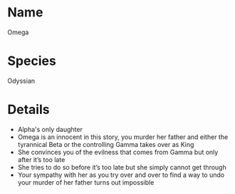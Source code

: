 # Name

Omega

# Species

Odyssian

# Details

* Alpha's only daughter
* Omega is an innocent in this story, you murder her father and either the tyrannical Beta or the controlling Gamma takes over as King 
* She convinces you of the evilness that comes from Gamma but only after it’s too late
* She tries to do so before it’s too late but she simply cannot get through
* Your sympathy with her as you try over and over to find a way to undo your murder of her father turns out impossible